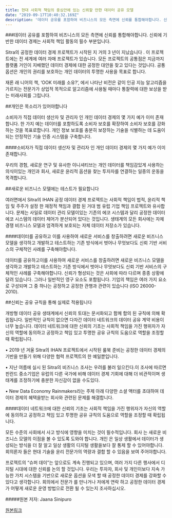 ```yaml
---
title: 현대 사회적 책임의 중심안에 있는 신뢰할 만한 데이터 공유 모델
date: "2019-09-17T10:40:32.169Z"
description: '데이터 공유를 포함하여 비즈니스의 모든 측면에 신뢰를 통합해야합니다. 신뢰에 기반한 데이터 경제는 사회적 책임 활동의 필수 부분입니다. Sitra의 공정한 데이터 경제 프로젝트가'
---
```


###데이터 공유를 포함하여 비즈니스의 모든 측면에 신뢰를 통합해야합니다. 신뢰에 기반한 데이터 경제는 사회적 책임 활동의 필수 부분입니다.

Sitra의 공정한 데이터 경제 프로젝트가 시작된 지 거의 3 년이 지났습니다 . 이 프로젝트에는 전 세계에 여러 자매 프로젝트가 있습니다. 모든 프로젝트의 공통점은 지금까지 플랫폼 거인이 지배했던 데이터 경제에 대한 공정한 대안을 찾고 있다는 것입니다. 공통 옵션은 개인의 권리를 보호하는 개인 데이터의 투명한 사용을 목표로 합니다.

재론 래 니어의 책, ‘OOK 미래를 소유?’, 에서 나타난 비전은 같이 인공 지능 알고리즘을 가르치는 전문가가 상업적 목적으로 알고리즘에 사용될 때마다 통찰력에 대한 보상을 받는 미래사회를 그립니다.

##개인은 목소리가 있어야합니다

소비자가 직접 데이터 생산자 및 관리자 인 개인 데이터 경제의 몇 가지 예가 이미 존재합니다. 한 가지 예는 데이터를 포함하도록 소비자 보호를 확장하여 소비자 보호를 강화하는 것을 목표로합니다. 개인 정보 보호를 충분히 보장하는 기술을 식별하는 데 도움이되는 안정적인 기술 인증 시스템을 구축합니다.

####소비자가 직접 데이터 생산자 및 관리자 인 개인 데이터 경제의 몇 가지 예가 이미 존재합니다.

우리의 경험, 새로운 연구 및 유사한 이니셔티브는 개인 데이터를 책임감있게 사용하는 의식이있는 개인과 회사, 새로운 윤리적 옵션을 찾는 투자자를 연결하는 일종의 운동을 목격합니다.

##새로운 비즈니스 모델에는 테스트가 필요합니다

여러면에서 Sitra의 IHAN 공정 데이터 경제 프로젝트는 사회적 책임이 법적, 윤리적 책임 및 주주가 설정 한 재정적 책임과 결합 된 거대 범 유럽 기업 책임 프로젝트와 유사합니다. 문제는 사일로 데이터 관리 모델이있는 기존의 에코 시스템과 달리 공정한 데이터 에코 시스템의 데이터 제어가 분산되어 있다는 것입니다. 생태계의 모든 회사에는 자체 경쟁 비즈니스 모델과 엄격하게 보호되는 자체 데이터 저장소가 있습니다.

####데이터를 공유하고 이를 사용하여 새로운 서비스를 창출하려면 새로운 비즈니스 모델을 생각하고 개발하고 테스트하는 기존 방식에서 벗어나 무엇보다도 신뢰 기반 서비스의 구체적인 사례를 구축해야합니다.

데이터를 공유하고이를 사용하여 새로운 서비스를 창출하려면 새로운 비즈니스 모델을 생각하고 개발하고 테스트하는 기존 방식에서 벗어나 무엇보다도 신뢰 기반 서비스의 구체적인 사례를 구축해야합니다. 신뢰가 형성되는 것은 사회에 따라 다르며 종종 상황에 달려 있습니다. 그러나 일반적인 영구 요소도 포함됩니다. 기업의 책임은 여러 가지 요소로 구성되며 그 중 하나는 공정하고 공정한 관행과 관련이 있습니다 (ISO 26000-2010).

##신뢰는 공유 규칙을 통해 실제로 적용됩니다

개방형 데이터 공유 생태계에서 신뢰의 토대는 문서화되고 함께 합의 된 규칙에 의해 확립됩니다. 일반적인 규칙이 없으면 다자간 데이터 네트워크의 데이터 공유 계약 비용이 너무 높습니다. 데이터 네트워크에 대한 신뢰의 기초는 사회적 책임을 가진 행위자가 자신의 역할에 동의하고 공정하고 책임 있고 투명한 공유 규칙의 도움으로 역할을 조정할 때 확립됩니다.

•	2019 년 겨울 Sitra의 IHAN 프로젝트에서 시작된 룰북 준비는 공정한 데이터 경제의 기반을 만들기 위해 다양한 협력 프로젝트의 한 예일뿐입니다.

•	지난 여름에 실시 된 Sitra의 비즈니스 조사는 우려를 불러 일으킨다.이 조사에 따르면 핀란드 중소기업은 유럽의 다른 국가에 비해 데이터 경제 기회에 대해 더 비관적이며 생태계를 조정하기에 충분한 자신감이 없을 수도있다.

•	New Data Economy Rainmakers라는 주제 아래 다양한 소셜 액터를 초대하여 데이터 경제의 혜택을받는 회사와 관련된 문제를 해결합니다.

####데이터 네트워크에 대한 신뢰의 기초는 사회적 책임을 가진 행위자가 자신의 역할에 동의하고 공정하고 책임 있고 투명한 공유 규칙의 도움으로 역할을 조정할 때 확립됩니다.

모든 수준의 사회에서 사고 방식에 영향을 미치는 것이 필수적입니다. 회사 는 새로운 비즈니스 모델의 이점을 볼 수 있도록 도와야 합니다. 개인 은 일상 생활에서 데이터가 생성되는 방식을 더 잘 알고 일상 생활의 디지털 생활을보다 잘 통제 할 수 있어야합니다. 회의론자 들은 현대 기술을 윤리 전문가의 역량과 결합 할 수 있음을 보여 주어야합니다.

프로젝트의 “슈퍼 데이”는 앞으로도 계속 진행되고 있으며, 여러 가지 다른 행사에서 디지털 시대에 대한 신뢰를 논의 할 것입니다. 우리는 투자자, 회사 및 개인이보다 지속 가능한 가치 시스템을 기반으로 새로운 옵션을 모색 할 때 공정한 데이터 경제를 강화할 수 있다고 생각합니다. 회의에서 전문가 를 만나거나 저에게 연락 하고 공정한 데이터 경제가 어떻게 새로운 운영 방법으로 전환 될 수 있는지 조사하십시오.

#####원본 저자: Jaana Sinipuro

[원본링크](https://mydata.org/2019/09/17/trust-based-data-sharing-models-at-the-core-of-modern-social-responsibility/)


